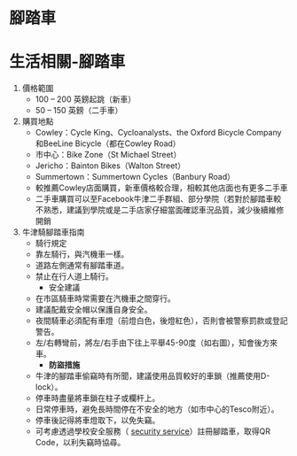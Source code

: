 # 腳踏車
# 生活相關-腳踏車

1. 價格範圍
    * 100 – 200 英鎊起跳（新車）
    * 50 – 150 英鎊（二手車）
1. 購買地點
    * Cowley：Cycle King、Cycloanalysts、the Oxford Bicycle Company和BeeLine Bicycle（都在Cowley Road）
    * 市中心：Bike Zone（St Michael Street）
    * Jericho：Bainton Bikes（Walton Street）
    * Summertown：Summertown Cycles（Banbury Road）
    * 較推薦Cowley店面購買，新車價格較合理，相較其他店面也有更多二手車
    * 二手車購買可以至Facebook牛津二手群組、部分學院（若對於腳踏車較不熟悉，建議到學院或是二手店家仔細當面確認車況品質，減少後續維修開銷
1. 牛津騎腳踏車指南
    * 騎行規定
    * 靠左騎行，與汽機車一樣。
    * 道路左側通常有腳踏車道。
    * 禁止在行人道上騎行。
      * 安全建議
    * 在市區騎車時常需要在汽機車之間穿行。
    * 建議配戴安全帽以保護自身安全。
    * 夜間騎車必須配有車燈（前燈白色，後燈紅色），否則會被警察罰款或登記警告。
    * 左/右轉彎前，將左/右手由下往上平舉45-90度（如右圖），知會後方來車。
      * **防盜措施**
    * 牛津的腳踏車偷竊時有所聞，建議使用品質較好的車鎖（推薦使用D-lock）。
    * 停車時盡量將車鎖在柱子或欄杆上。
    * 日常停車時，避免長時間停在不安全的地方（如市中心的Tesco附近）。
    * 停車後記得將車燈取下，以免失竊。
    * 可考慮透過學校安全服務（ [security service](https://travel.admin.ox.ac.uk/bike/security)）註冊腳踏車，取得QR Code，以利失竊時協尋。
